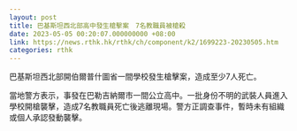 ```yaml
---
layout: post
title: 巴基斯坦西北部高中發生槍擊案　7名教職員被槍殺
date: 2023-05-05 00:20:07.000000000 +08:00
link: https://news.rthk.hk/rthk/ch/component/k2/1699223-20230505.htm
categories: rthk
---
```


巴基斯坦西北部開伯爾普什圖省一間學校發生槍擊案，造成至少7人死亡。

當地警方表示，事發在巴勒吉納爾市一間公立高中。一批身份不明的武裝人員進入學校開槍襲擊，造成7名教職員死亡後逃離現場。警方正調查事件，暫時未有組織或個人承認發動襲擊。
